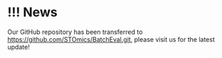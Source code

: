 # !!! News          

                        
Our GitHub repository has been transferred to <https://github.com/STOmics/BatchEval.git>, please visit us for the latest update!                        

            
